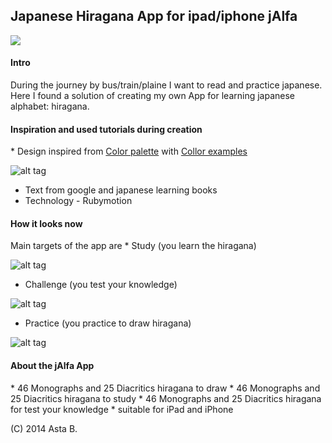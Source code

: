 <h2> Japanese Hiragana App for ipad/iphone jAlfa</h2>
<img src='https://lh5.googleusercontent.com/-YzdG2XHAZrw/Uv388TZJXJI/AAAAAAAAIvo/IHDX-3wDyn4/w160-h160-no/jalfa.gif' />
<h4>Intro</h4>
 During the journey by bus/train/plaine I want to read and practice japanese.
Here I found a solution of creating my own App for learning japanese alphabet: hiragana.

<h4>Inspiration and used tutorials during creation </h4>
* Design inspired from <a href="http://www.degraeve.com/color-palette/index.php" >Color palette</a>  with <a href="http://www.colorhexa.com/" >Collor examples</a>

![alt tag](https://lh5.googleusercontent.com/-TdG9hL99R4k/Uu9uIohVPPI/AAAAAAAAItU/4UYphgbUueI/w460-h300-no/inspiration_img.png)
* Text from google and japanese learning books
* Technology - Rubymotion

<h4>How it looks now</h4>
Main targets of the app are
* Study
(you learn the hiragana)

![alt tag](https://lh4.googleusercontent.com/-pWUuz3CBnXE/Uv1WIwPIr5I/AAAAAAAAIvU/CNpgGUGwGi4/w630-h360-no/study.png)
* Challenge
(you test your knowledge)

![alt tag](https://lh4.googleusercontent.com/-Txst9tvEdKI/UwD7_DzNg0I/AAAAAAAAIwA/c3mh8t5UEFc/w630-h360-no/test+%25281%2529.png)
* Practice
(you practice to draw hiragana)

![alt tag](https://lh5.googleusercontent.com/-BbKcvvsgIqQ/Uv1WEYZkxvI/AAAAAAAAIvE/AJfKcChJcJA/w630-h387-no/draw.png)

<h4>About the jAlfa App </h4>
* 46 Monographs and 25 Diacritics hiragana to draw
* 46 Monographs and 25 Diacritics hiragana to study
* 46 Monographs and 25 Diacritics hiragana for test your knowledge
* suitable for iPad and iPhone

(C) 2014 Asta B. 

